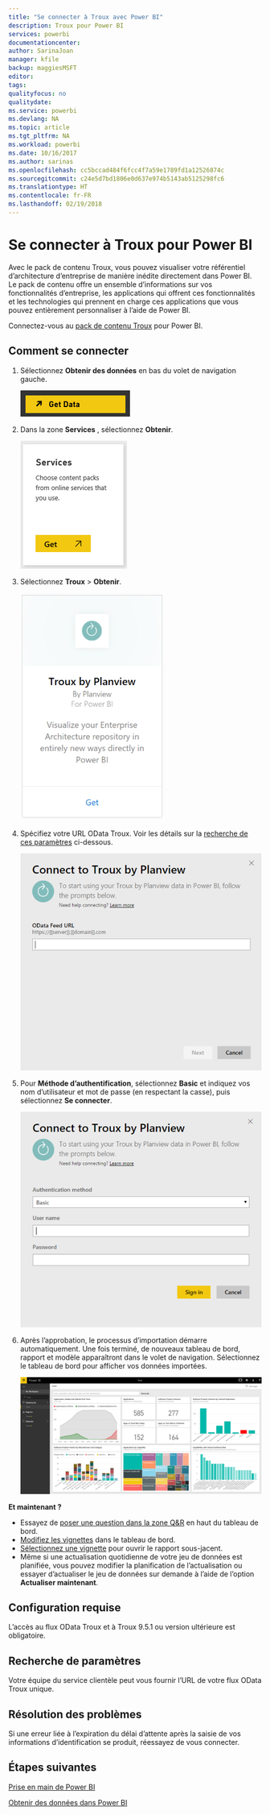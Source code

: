 ```yaml
---
title: "Se connecter à Troux avec Power BI"
description: Troux pour Power BI
services: powerbi
documentationcenter: 
author: SarinaJoan
manager: kfile
backup: maggiesMSFT
editor: 
tags: 
qualityfocus: no
qualitydate: 
ms.service: powerbi
ms.devlang: NA
ms.topic: article
ms.tgt_pltfrm: NA
ms.workload: powerbi
ms.date: 10/16/2017
ms.author: sarinas
ms.openlocfilehash: cc5bccad484f6fcc4f7a59e1789fd1a12526874c
ms.sourcegitcommit: c24e5d7bd1806e0d637e974b5143ab5125298fc6
ms.translationtype: HT
ms.contentlocale: fr-FR
ms.lasthandoff: 02/19/2018
---
```

# <a name="connect-to-troux-for-power-bi"></a>Se connecter à Troux pour Power BI
Avec le pack de contenu Troux, vous pouvez visualiser votre référentiel d’architecture d’entreprise de manière inédite directement dans Power BI. Le pack de contenu offre un ensemble d’informations sur vos fonctionnalités d’entreprise, les applications qui offrent ces fonctionnalités et les technologies qui prennent en charge ces applications que vous pouvez entièrement personnaliser à l’aide de Power BI.

Connectez-vous au [pack de contenu Troux](https://app.powerbi.com/getdata/services/troux) pour Power BI.

## <a name="how-to-connect"></a>Comment se connecter
1. Sélectionnez **Obtenir des données** en bas du volet de navigation gauche.
   
   ![](media/service-connect-to-troux/getdata.png)
2. Dans la zone **Services** , sélectionnez **Obtenir**.
   
   ![](media/service-connect-to-troux/services.png)
3. Sélectionnez **Troux** \>  **Obtenir**.
   
   ![](media/service-connect-to-troux/troux.png)
4. Spécifiez votre URL OData Troux. Voir les détails sur la [recherche de ces paramètres](#FindingParams) ci-dessous.
   
   ![](media/service-connect-to-troux/params.png)
5. Pour **Méthode d’authentification**, sélectionnez **Basic** et indiquez vos nom d’utilisateur et mot de passe (en respectant la casse), puis sélectionnez **Se connecter**.
   
    ![](media/service-connect-to-troux/creds.png)
6. Après l’approbation, le processus d’importation démarre automatiquement. Une fois terminé, de nouveaux tableau de bord, rapport et modèle apparaîtront dans le volet de navigation. Sélectionnez le tableau de bord pour afficher vos données importées.
   
     ![](media/service-connect-to-troux/dashboard.png)

**Et maintenant ?**

* Essayez de [poser une question dans la zone Q&R](power-bi-q-and-a.md) en haut du tableau de bord.
* [Modifiez les vignettes](service-dashboard-edit-tile.md) dans le tableau de bord.
* [Sélectionnez une vignette](service-dashboard-tiles.md) pour ouvrir le rapport sous-jacent.
* Même si une actualisation quotidienne de votre jeu de données est planifiée, vous pouvez modifier la planification de l’actualisation ou essayer d’actualiser le jeu de données sur demande à l’aide de l’option **Actualiser maintenant**.

## <a name="system-requirements"></a>Configuration requise
L’accès au flux OData Troux et à Troux 9.5.1 ou version ultérieure est obligatoire.

<a name="FindingParams"></a>

## <a name="finding-parameters"></a>Recherche de paramètres
Votre équipe du service clientèle peut vous fournir l’URL de votre flux OData Troux unique.

## <a name="troubleshooting"></a>Résolution des problèmes
Si une erreur liée à l’expiration du délai d’attente après la saisie de vos informations d’identification se produit, réessayez de vous connecter.

## <a name="next-steps"></a>Étapes suivantes
[Prise en main de Power BI](service-get-started.md)

[Obtenir des données dans Power BI](service-get-data.md)

